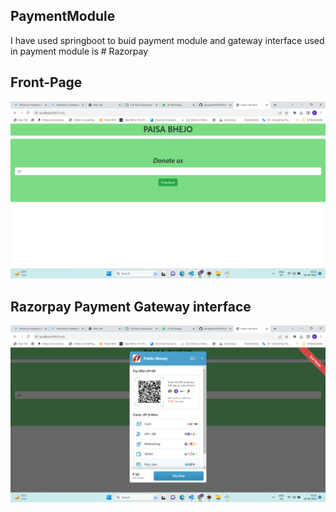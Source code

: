 ## PaymentModule
I have used springboot to buid payment module and gateway interface used in payment module is # Razorpay

## Front-Page
![front-Page](https://github.com/durgesh4040/PaymentModule/blob/642da521b489982cfa389a4d3758df9fc1bc6ee5/src/main/resources/static/images/Screenshot%20(14).png)
## Razorpay Payment Gateway interface
![Razorpay Interface](https://github.com/durgesh4040/PaymentModule/blob/1f22299d0e9f7a54735207c30f80e159a9e99790/src/main/resources/static/images/razorpay.png)
